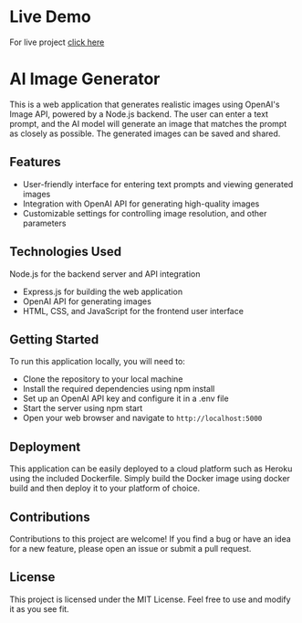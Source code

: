 # Live Demo
For live project [click here](https://rutvikmendpara-ai-image-generator.up.railway.app/)

# AI Image Generator

This is a web application that generates realistic images using OpenAI's Image API, powered by a Node.js backend. The user can enter a text prompt, and the AI model will generate an image that matches the prompt as closely as possible. The generated images can be saved and shared.

## Features

 - User-friendly interface for entering text prompts and viewing
   generated images
 - Integration with OpenAI API for generating high-quality images
 - Customizable settings for controlling image resolution, and
   other parameters

## Technologies Used

 Node.js for the backend server and API integration
 - Express.js for building the web application
 - OpenAI API for generating images
 - HTML, CSS, and JavaScript for the frontend user interface

## Getting Started

To run this application locally, you will need to:

 - Clone the repository to your local machine
 - Install the required dependencies using npm install
 - Set up an OpenAI API key and configure it in a .env file
 - Start the server using npm start
 - Open your web browser and navigate to `http://localhost:5000`

## Deployment

This application can be easily deployed to a cloud platform such as Heroku using the included Dockerfile. Simply build the Docker image using docker build and then deploy it to your platform of choice.

## Contributions

Contributions to this project are welcome! If you find a bug or have an idea for a new feature, please open an issue or submit a pull request.

## License

This project is licensed under the MIT License. Feel free to use and modify it as you see fit.
